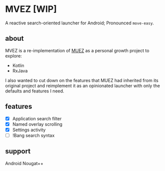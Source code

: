 # MVEZ [WIP]
A reactive search-oriented launcher for Android; Pronounced `move-easy`.

## about
MVEZ is a re-implementation of [MUEZ](https://github.com/TimurKiyivinski/muez) as a personal growth project to explore:
* Kotlin
* RxJava

I also wanted to cut down on the features that MUEZ had inherited from its original project and reimplement it as an opinionated launcher with only the defaults and features I need.

## features
- [x] Application search filter
- [x] Named overlay scrolling
- [x] Settings activity
- [ ] !Bang search syntax

## support
Android Nougat++
